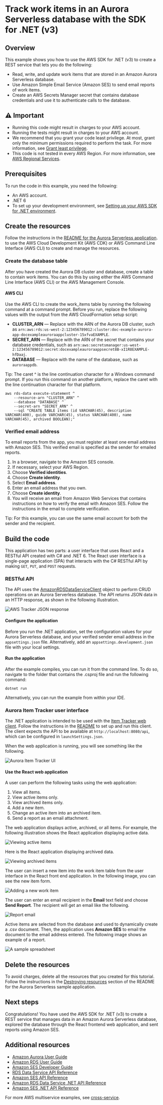 # Track work items in an Aurora Serverless database with the SDK for .NET (v3)

## Overview

This example shows you how to use the AWS SDK for .NET (v3) to create a REST service that lets you do the following:

- Read, write, and update work items that are stored in an Amazon Aurora Serverless database.
- Use Amazon Simple Email Service (Amazon SES) to send email reports of work items.
- Create an AWS Secrets Manager secret that contains database credentials and use it to authenticate calls to the database.

## ⚠️ Important

- Running this code might result in charges to your AWS account.
- Running the tests might result in charges to your AWS account.
- We recommend that you grant your code least privilege. At most, grant only the minimum permissions required to perform the task. For more information, see [Grant least privilege](https://docs.aws.amazon.com/IAM/latest/UserGuide/best-practices.html#grant-least-privilege).
- This code is not tested in every AWS Region. For more information, see [AWS Regional Services](https://aws.amazon.com/about-aws/global-infrastructure/regional-product-services).

## Prerequisites

To run the code in this example, you need the following:

+ An AWS account.
+ .NET 6
+ To set up your development environment,
see [Setting up your AWS SDK for .NET environment](https://docs.aws.amazon.com/sdk-for-net/v3/developer-guide/net-dg-setup.html).

## Create the resources

Follow the instructions in the
[README for the Aurora Serverless application](https://github.com/awsdocs/aws-doc-sdk-examples/tree/main/resources/cdk/aurora_serverless_app/README.md).
to use the AWS Cloud Development Kit (AWS CDK) or AWS Command Line Interface
(AWS CLI) to create and manage the resources.

### Create the database table

After you have created the Aurora DB cluster and database, create a table to contain work items. You can do this by using either the AWS Command Line Interface (AWS CLI) or the AWS Management Console.

#### AWS CLI

Use the AWS CLI to create the work_items table by running the following command at a command prompt. Before you run, replace the following values with the output from the AWS CloudFormation setup script:

- **CLUSTER_ARN** — Replace with the ARN of the Aurora DB cluster, such as `arn:aws:rds:us-west-2:123456789012:cluster:doc-example-aurora-app-docexampleauroraappcluster-15xfvaEXAMPLE`.
- **SECRET_ARN** — Replace with the ARN of the secret that contains your database credentials, such as `arn:aws:secretsmanager:us-west-2:123456789012:secret:docexampleauroraappsecret8B-xI1R8EXAMPLE-hfDaaj`.
- **DATABASE** — Replace with the name of the database, such as `auroraappdb`.

Tip: The caret ^ is the line continuation character for a Windows command prompt. If you run this command on another platform, replace the caret with the line continuation character for that platform.

```
aws rds-data execute-statement ^
    --resource-arn "CLUSTER_ARN" ^
    --database "DATABASE" ^
    --secret-arn "SECRET_ARN" ^
    --sql "CREATE TABLE items (id VARCHAR(45), description VARCHAR(400), guide VARCHAR(45), status VARCHAR(400), name VARCHAR(45), archived BOOLEAN);"
```

### Verified email address

To email reports from the app, you must register at least one email address with Amazon SES. This verified email is specified as the sender for emailed reports.

1. In a browser, navigate to the Amazon SES console.
1. If necessary, select your AWS Region.
1. Choose **Verified identities**.
1. Choose **Create identity**.
1. Select **Email address**.
1. Enter an email address that you own.
1. Choose **Create identity**.
1. You will receive an email from Amazon Web Services that contains instructions on how to verify the email with Amazon SES. Follow the instructions in the email to complete verification.

Tip: For this example, you can use the same email account for both the sender and the recipient.

## Build the code

This application has two parts: a user interface that uses React and a
RESTful API created with C# and .NET 6. The React user interface is a single-page
application (SPA) that interacts with the C# RESTful API by making `GET`, `PUT`, and
`POST` requests.

### RESTful API

The API uses the [AmazonRDSDataServiceClient](https://docs.aws.amazon.com/sdkfornet/v3/apidocs/items/RDSDataService/TRDSDataServiceClient.html)
object to perform CRUD operations on an Aurora Serverless database. The API
returns JSON data in an HTTP response, as shown in the following illustration.

![AWS Tracker JSON response](images/item_tracker_response.png)

#### Configure the application
Before you run the .NET application, set the configuration values for your Aurora Serverless
database, and your verified sender email address in the `appsettings.json` file. Alternatively, add an `appsettings.development.json` file
with your local settings.

#### Run the application
After the example compiles, you can run it from the command line. To do so,
navigate to the folder that contains the .csproj file and run the following
command:

```
dotnet run
```

Alternatively, you can run the example from within your IDE.

### Aurora Item Tracker user interface
The .NET application is intended to be used with the [Item Tracker web client](https://github.com/awsdocs/aws-doc-sdk-examples/tree/main/resources/clients/react/elwing).
Follow the instructions in the [README](https://github.com/awsdocs/aws-doc-sdk-examples/tree/main/resources/clients/react/elwing/README.md) to set up and run this client.
The client expects the API to be available at `http://localhost:8080/api`, which can be configured in `launchSettings.json`.

When the web application is running, you will see something like the following.

![Aurora Item Tracker UI](images/elapp1.png)

#### Use the React web application

A user can perform the following tasks using the web application:

1. View all items.
1. View active items only.
1. View archived items only.
1. Add a new item.
1. Change an active item into an archived item.
1. Send a report as an email attachment.

The web application displays active, archived, or all items. For example, the following illustration shows the React application displaying active data.

![Viewing active items](images/elapp2.png)

Here is the React application displaying archived data.

![Viewing archived items](images/elapp3.png)

The user can insert a new item into the work item table from the user interface in the React front end application. In the following image, you can see the new item form.

![Adding a new work item](images/item_tracker_add_item.png)

The user can enter an email recipient in the **Email** text field and choose **Send Report**. The recipient will get an email like the following.

![Report email](images/email.png)

Active items are selected from the database and used to dynamically create a .csv document. Then, the application uses **Amazon SES** to email the document to the email address entered. The following image shows an example of a report.

![A sample spreadsheet](images/excel_spreadsheet.png)

## Delete the resources

To avoid charges, delete all the resources that you created for this tutorial.
Follow the instructions in the [Destroying resources](../../../resources/cdk/aurora_serverless_app#destroy-the-resources)
section of the README for the Aurora Serverless sample application.

## Next steps

Congratulations! You have used the AWS SDK for .NET (v3) to create a REST service that manages data in an Amazon Aurora Serverless database, explored the database through the React frontend web application, and sent reports using Amazon SES.

## Additional resources

- [Amazon Aurora User Guide](https://docs.aws.amazon.com/AmazonRDS/latest/AuroraUserGuide/CHAP_AuroraOverview.html)
- [Amazon RDS User Guide](https://docs.aws.amazon.com/AmazonRDS/latest/UserGuide/Welcome.html)
- [Amazon SES Developer Guide](https://docs.aws.amazon.com/ses/latest/dg/Welcome.html)
- [RDS Data Service API Reference](https://docs.aws.amazon.com/rdsdataservice/latest/APIReference/Welcome.html)
- [Amazon SES API Reference](https://docs.aws.amazon.com/ses/latest/APIReference/Welcome.html)
- [Amazon RDS Data Service .NET API Reference](https://docs.aws.amazon.com/sdkfornet/v3/apidocs/items/RDSDataService/NRDSDataService.html)
- [Amazon SES .NET API Reference](https://docs.aws.amazon.com/sdkfornet/v3/apidocs/items/SimpleEmail/NSimpleEmail.html)

For more AWS multiservice examples, see
[cross-service](https://github.com/awsdocs/aws-doc-sdk-examples/tree/master/dotnetv3/cross-service).


